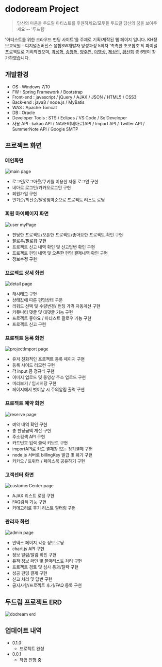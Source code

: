 # dodoream Project
> 당신의 마음을 두드릴 아티스트를 후원하세요/모두들 두드릴 당신의 꿈을 보여주세요 -- '두드림'


'아티스트를 위한 크라우드 펀딩 사이트'를 주제로 기획/제작된 웹 페이지 입니다.
KH정보교육원 - 디지털컨버전스 융합SW개발자 양성과정 5회차 '촉촉한 초코칩조'의 파이널 프로젝트로 기획되었으며,
[박성혁](https://github.com/park-sh1), [송창혁](https://github.com/crckrjck), [양주연](https://github.com/wndus12), [이영상](https://github.com/0-sanglee), [제상란](https://github.com/jesangran), [황선희](https://github.com/raonnzena12) 총 6명이 참가하였습니다.


## 개발환경

- OS : Windows 7/10
- FW : Spring Framework / Bootstrap
- Front-end : javascript / jQuery / AJAX / JSON / HTML5 / CSS3
- Back-end : java8 / node.js / MyBatis
- WAS : Apache Tomcat
- DB : Oracle
- Developer Tools : STS / Eclipes / VS Code / SqlDeveloper
- 사용 API : kakao API / NAVER(네아로)API / Import API / Twitter API / SummerNote API / Google SMTP


## 프로젝트 화면
### 메인화면
![main page](doDream/src/main/resources/readmeImg/dodream1.png)
- 로그인/로그아웃/쿠키를 이용한 자동 로그인 구현
- 네아로 로그인/카카오로그인 구현
- 회원가입 구현
- 인기순/최신순/달성임박순으로 프로젝트 리스트 로딩



### 회원 마이페이지 화면
![user myPage](doDream/src/main/resources/readmeImg/dodream7.png)
- 펀딩한 프로젝트/오픈한 프로젝트/좋아요한 프로젝트 확인 구현
- 팔로우/팔로워 구현
- 프로젝트 신고 내역 확인 및 신고답변 확인 구현
- 프로젝트 펀딩 내역 및 오픈한 펀딩 결제내역 확인 구현
- 정보수정 구현



### 프로젝트 상세 화면
![detail page](doDream/src/main/resources/readmeImg/dodream2.png)
- 해시태그 구현
- 상태값에 따른 펀딩상태 구분
- 리워드 선택 및 수량변경/ 펀딩 가격 자동계산 구현
- 커뮤니티 댓글 및 대댓글 기능 구현
- 프로젝트 좋아요 / 아티스트 팔로우 기능 구현
- 프로젝트 신고 구현



### 프로젝트 등록 화면
![projectImport page](doDream/src/main/resources/readmeImg/dodream3.png)
- 유저 친화적인 프로젝트 등록 페이지 구현
- 등록 사이드 리모컨 구현
- 각 input 폼 정규식 구현
- 이미지 업로드 및 동영상 주소 업로드 구현
- 미리보기 / 임시저장 구현 
- 페이지에서 벗어날 시 주의알림 출력 구현



### 프로젝트 예약 화면
![reserve page](doDream/src/main/resources/readmeImg/dodream4.png)
- 예약 내역 확인 구현
- 총 펀딩금액 계산 구현
- 주소검색 API 구현
- 카드번호 입력 클릭 키보드 구현
- importAPI로 카드 결제창 없는 정기결제 구현
- node.js 서버로 billingKey 발급 및 폐기 구현
- 카카오 / 트위터 / 페이스북 공유하기 구현



### 고객센터 화면
![customerCenter page](doDream/src/main/resources/readmeImg/dodream5.png)
- AJAX 리스트 로딩 구현
- FAQ검색 기능 구현
- 카테고리로 후기 리스트 필터링 구현



### 관리자 화면
![admin page](doDream/src/main/resources/readmeImg/dodream6.png)
- 인덱스 페이지 각종 정보 로딩
- chart.js API 구현
- 정보 알림/알림 확인 구현
- 유저 정보 확인 및 블랙리스트 처리 구현
- 프로젝트 검토 및 심사 통과/탈락 구현
- 성공 펀딩 결제 구현
- 신고 처리 및 답변 구현
- 공지사항/프로젝트 후기/FAQ 등록 구현



## 두드림 프로젝트 ERD
![dodream erd](doDream/src/main/resources/readmeImg/dodreamERD.png)


## 업데이트 내역

* 0.1.0
    * 프로젝트 완성
* 0.0.1
    * 작업 진행 중


